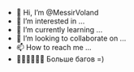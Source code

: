 - 👋 Hi, I’m @MessirVoland
- 👀 I’m interested in ...
- 🌱 I’m currently learning ...
- 💞️ I’m looking to collaborate on ...
- 📫 How to reach me ...
- 🐛🐛🐛🐛🐛🐛 Больше багов =)

<!---
MessirVoland/MessirVoland is a ✨ special ✨ repository because its `README.md` (this file) appears on your GitHub profile.
You can click the Preview link to take a look at your changes.
--->
